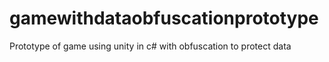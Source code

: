 # gamewithdataobfuscationprototype
Prototype of game using unity in c# with obfuscation to protect data
